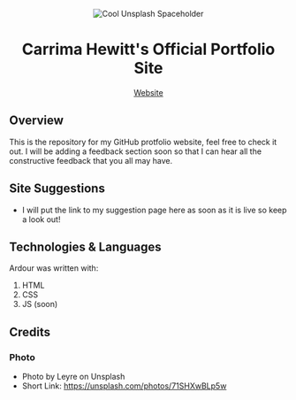 <p align="center">
<img style="slign:center;" src="https://images.unsplash.com/photo-1573767291321-c0af2eaf5266?ixlib=rb-1.2.1&ixid=MnwxMjA3fDB8MHxwaG90by1wYWdlfHx8fGVufDB8fHx8&auto=format&fit=crop&w=836&q=80" alt="Cool Unsplash Spaceholder" />
</p>

<h1 align="center">Carrima Hewitt's Official Portfolio Site</h1>
<p align="center">
<a href="https://chewitt1.github.io/">Website</a>
</p>

## Overview

This is the repository for my GitHub protfolio website, feel free to check it out. I will be adding a feedback section soon so that I can hear all the constructive feedback that you all may have.

## Site Suggestions

- I will put the link to my suggestion page here as soon as it is live so keep a look out!
	 
## Technologies & Languages

Ardour was written with:

1. HTML
2. CSS
3. JS (soon)

## Credits
### Photo
- Photo by Leyre on Unsplash
- Short Link: https://unsplash.com/photos/71SHXwBLp5w

